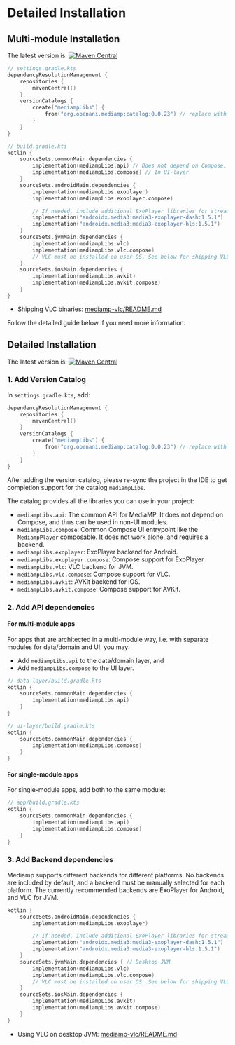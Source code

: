 # Detailed Installation

## Multi-module Installation

The latest
version
is: [![Maven Central](https://img.shields.io/maven-central/v/org.openani.mediamp/mediamp-api)](https://img.shields.io/maven-central/v/org.openani.mediamp/mediamp-api)

```kotlin
// settings.gradle.kts
dependencyResolutionManagement {
    repositories {
        mavenCentral()
    }
    versionCatalogs {
        create("mediampLibs") {
            from("org.openani.mediamp:catalog:0.0.23") // replace with the latest version
        }
    }
}

// build.gradle.kts
kotlin {
    sourceSets.commonMain.dependencies {
        implementation(mediampLibs.api) // Does not depend on Compose. Can be used in data/domain-layer
        implementation(mediampLibs.compose) // In UI-layer
    }
    sourceSets.androidMain.dependencies {
        implementation(mediampLibs.exoplayer)
        implementation(mediampLibs.exoplayer.compose)

        // If needed, include additional ExoPlayer libraries for streaming. No configuration required.
        implementation("androidx.media3:media3-exoplayer-dash:1.5.1")
        implementation("androidx.media3:media3-exoplayer-hls:1.5.1")
    }
    sourceSets.jvmMain.dependencies {
        implementation(mediampLibs.vlc)
        implementation(mediampLibs.vlc.compose)
        // VLC must be installed on user OS. See below for shipping VLC binaries with your app.
    }
    sourceSets.iosMain.dependencies {
        implementation(mediampLibs.avkit)
        implementation(mediampLibs.avkit.compose)
    }
}
```

- Shipping VLC binaries: [mediamp-vlc/README.md](../mediamp-vlc/README.md)

Follow the detailed guide below if you need more information.

## Detailed Installation

The latest
version
is: [![Maven Central](https://img.shields.io/maven-central/v/org.openani.mediamp/mediamp-api)](https://img.shields.io/maven-central/v/org.openani.mediamp/mediamp-api)

### 1. Add Version Catalog

In `settings.gradle.kts`, add:

```kotlin
dependencyResolutionManagement {
    repositories {
        mavenCentral()
    }
    versionCatalogs {
        create("mediampLibs") {
            from("org.openani.mediamp:catalog:0.0.23") // replace with the latest version
        }
    }
}
```

After adding the version catalog, please re-sync the project in the IDE to get completion support
for the catalog `mediampLibs`.

The catalog provides all the libraries you can use in your project:

- `mediampLibs.api`: The common API for MediaMP. It does not depend on Compose, and thus can be
  used in non-UI modules.
- `mediampLibs.compose`: Common Compose UI entrypoint like the `MediampPlayer` composable. It
  does not work alone, and requires a backend.
- `mediampLibs.exoplayer`: ExoPlayer backend for Android.
- `mediampLibs.exoplayer.compose`: Compose support for ExoPlayer
- `mediampLibs.vlc`: VLC backend for JVM.
- `mediampLibs.vlc.compose`: Compose support for VLC.
- `mediampLibs.avkit`: AVKit backend for iOS.
- `mediampLibs.avkit.compose`: Compose support for AVKit.

### 2. Add API dependencies

#### For multi-module apps

For apps that are architected in a multi-module way, i.e. with separate modules for data/domain and
UI, you may:

- Add `mediampLibs.api` to the data/domain layer, and
- Add `mediampLibs.compose` to the UI layer.

```kotlin
// data-layer/build.gradle.kts
kotlin {
    sourceSets.commonMain.dependencies {
        implementation(mediampLibs.api)
    }
}

// ui-layer/build.gradle.kts
kotlin {
    sourceSets.commonMain.dependencies {
        implementation(mediampLibs.compose)
    }
}
```

#### For single-module apps

For single-module apps, add both to the same module:

```kotlin
// app/build.gradle.kts
kotlin {
    sourceSets.commonMain.dependencies {
        implementation(mediampLibs.api)
        implementation(mediampLibs.compose)
    }
}
```

### 3. Add Backend dependencies

Mediamp supports different backends for different platforms.
No backends are included by default, and a backend must be manually selected for each platform.
The currently recommended backends are ExoPlayer for Android, and VLC for JVM.

```kotlin
kotlin {
    sourceSets.androidMain.dependencies {
        implementation(mediampLibs.exoplayer)

        // If needed, include additional ExoPlayer libraries for streaming. No configuration required.
        implementation("androidx.media3:media3-exoplayer-dash:1.5.1")
        implementation("androidx.media3:media3-exoplayer-hls:1.5.1")
    }
    sourceSets.jvmMain.dependencies { // Desktop JVM
        implementation(mediampLibs.vlc)
        implementation(mediampLibs.vlc.compose)
        // VLC must be installed on user OS. See below for shipping VLC binaries with your app.
    }
    sourceSets.iosMain.dependencies {
        implementation(mediampLibs.avkit)
        implementation(mediampLibs.avkit.compose)
    }
}
```

- Using VLC on desktop JVM: [mediamp-vlc/README.md](../mediamp-vlc/README.md)
